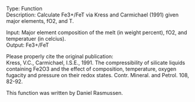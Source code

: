 Type: Function  
Description: Calculate Fe3+/FeT via Kress and Carmichael (1991) given major elements, fO2, and T.  

Input: Major element composition of the melt (in weight percent), fO2, and temperatuer (in celcius).  
Output: Fe3+/FeT  

Please properly cite the original publication:  
Kress, V.C., Carmichael, I.S.E., 1991. The compressibility of silicate liquids containing Fe2O3 and the effect of composition, temperature, oxygen fugacity and pressure on their redox states. Contr. Mineral. and Petrol. 108, 82-92.  


This function was written by Daniel Rasmussen.
